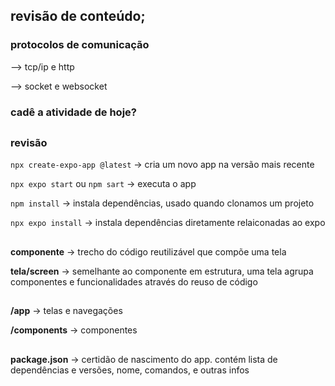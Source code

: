 ## revisão de conteúdo;

### protocolos de comunicação

--> tcp/ip e http

--> socket e websocket

### cadê a atividade de hoje?

##

### revisão

`npx create-expo-app @latest` -> cria um novo app na versão mais recente

`npx expo start` ou `npm sart` -> executa o app

`npm install` -> instala dependências, usado quando clonamos um projeto

`npx expo install` -> instala dependências diretamente relaiconadas ao expo

##

**componente** -> trecho do código reutilizável que compõe uma tela

**tela/screen** -> semelhante ao componente em estrutura, uma tela agrupa componentes e funcionalidades através do reuso de código

##

**/app** -> telas e navegações

**/components** -> componentes

##

**package.json** -> certidão de nascimento do app. contém lista de dependências e versões, nome, comandos, e outras infos






